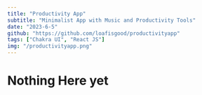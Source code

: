 ```yaml
---
title: "Productivity App"
subtitle: "Minimalist App with Music and Productivity Tools"
date: "2023-6-5"
github: "https://github.com/loafisgood/productivityapp"
tags: ["Chakra UI", "React JS"]
img: "/productivityapp.png"
---
```


# Nothing Here yet